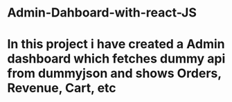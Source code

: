 # Admin-Dahboard-with-react-JS
# In this project i have created a Admin dashboard which fetches dummy api from dummyjson and shows Orders, Revenue, Cart, etc
